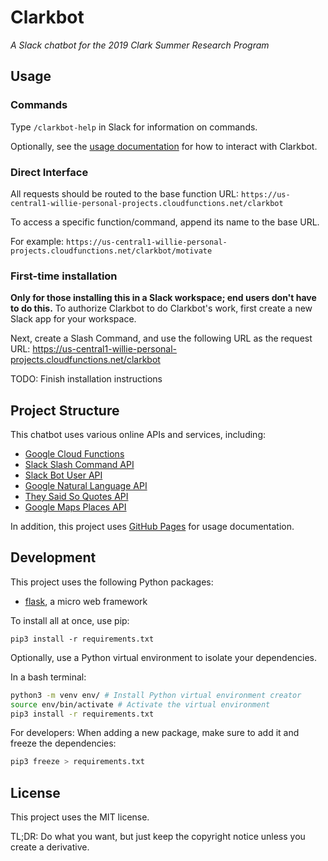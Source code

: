 # Clarkbot
*A Slack chatbot for the 2019 Clark Summer Research Program*

## Usage
### Commands
Type `/clarkbot-help` in Slack for information on commands.

Optionally, see the [usage documentation](https://williecubed.github.io/clarkbot)
for how to interact with Clarkbot.

### Direct Interface
All requests should be routed to the base function URL:
`https://us-central1-willie-personal-projects.cloudfunctions.net/clarkbot`

To access a specific function/command, append its name to the base URL.

For example:
`https://us-central1-willie-personal-projects.cloudfunctions.net/clarkbot/motivate`

### First-time installation
**Only for those installing this in a Slack workspace; end users don't have to do this.**
To authorize Clarkbot to do Clarkbot's work, first create a new Slack app for
your workspace.

Next, create a Slash Command, and use the following URL as the request URL:
https://us-central1-willie-personal-projects.cloudfunctions.net/clarkbot

TODO: Finish installation instructions


## Project Structure
This chatbot uses various online APIs and services, including:
 - [Google Cloud Functions](https://cloud.google.com/functions/docs/)
 - [Slack Slash Command API](https://api.slack.com/slash-commands)
 - [Slack Bot User API](https://api.slack.com/bot-users)
 - [Google Natural Language API](https://cloud.google.com/natural-language/docs)
 - [They Said So Quotes API](https://theysaidso.com/api/)
 - [Google Maps Places API](https://developers.google.com/places/web-service/intro)

In addition, this project uses [GitHub Pages](https://github.com/) for usage documentation.

## Development
This project uses the following Python packages:
 - [flask](flask.pocoo.org), a micro web framework

To install all at once, use pip:
```
pip3 install -r requirements.txt
```

Optionally, use a Python virtual environment to isolate your dependencies.

In a bash terminal:
```bash
python3 -m venv env/ # Install Python virtual environment creator
source env/bin/activate # Activate the virtual environment
pip3 install -r requirements.txt
```

For developers:
When adding a new package, make sure to add it and freeze the dependencies:
```bash
pip3 freeze > requirements.txt
```


## License
This project uses the MIT license.

TL;DR: Do what you want, but just keep the copyright notice unless you create a derivative.

